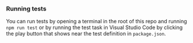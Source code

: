 
### Running tests
You can run tests by opening a terminal in the root of this repo and running `npm run test` or by running the test task in Visual Studio Code by clicking the play button that shows near the test definition in `package.json`.